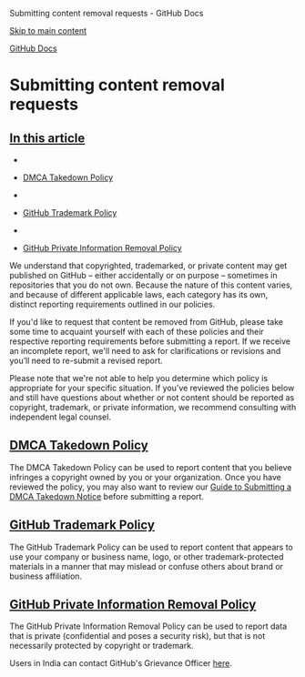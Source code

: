 Submitting content removal requests - GitHub Docs

[Skip to main content](#main-content)

[](/en)[GitHub Docs](/en)

Submitting content removal requests
==========

[In this article](/site-policy/content-removal-policies/submitting-content-removal-requests#in-this-article)
----------

*
* [DMCA Takedown Policy](#dmca-takedown-policy)

*
* [GitHub Trademark Policy](#github-trademark-policy)

*
* [GitHub Private Information Removal Policy](#github-private-information-removal-policy)

We understand that copyrighted, trademarked, or private content may get published on GitHub – either accidentally or on purpose – sometimes in repositories that you do not own. Because the nature of this content varies, and because of different applicable laws, each category has its own, distinct reporting requirements outlined in our policies.

If you'd like to request that content be removed from GitHub, please take some time to acquaint yourself with each of these policies and their respective reporting requirements before submitting a report. If we receive an incomplete report, we'll need to ask for clarifications or revisions and you’ll need to re-submit a revised report.

Please note that we're not able to help you determine which policy is appropriate for your specific situation. If you’ve reviewed the policies below and still have questions about whether or not content should be reported as copyright, trademark, or private information, we recommend consulting with independent legal counsel.

[](#dmca-takedown-policy)[DMCA Takedown Policy](/en/articles/dmca-takedown-policy)
----------

The DMCA Takedown Policy can be used to report content that you believe infringes a copyright owned by you or your organization. Once you have reviewed the policy, you may also want to review our [Guide to Submitting a DMCA Takedown Notice](/en/articles/guide-to-submitting-a-dmca-takedown-notice) before submitting a report.

[](#github-trademark-policy)[GitHub Trademark Policy](/en/articles/github-trademark-policy)
----------

The GitHub Trademark Policy can be used to report content that appears to use your company or business name, logo, or other trademark-protected materials in a manner that may mislead or confuse others about brand or business affiliation.

[](#github-private-information-removal-policy)[GitHub Private Information Removal Policy](/en/github/site-policy/github-private-information-removal-policy)
----------

The GitHub Private Information Removal Policy can be used to report data that is private (confidential and poses a security risk), but that is not necessarily protected by copyright or trademark.

Users in India can contact GitHub's Grievance Officer [here](https://support.github.com/contact/india-grievance-officer).
